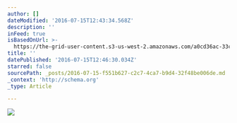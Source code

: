 ```yaml
---
author: []
dateModified: '2016-07-15T12:43:34.568Z'
description: ''
inFeed: true
isBasedOnUrl: >-
  https://the-grid-user-content.s3-us-west-2.amazonaws.com/a0cd36ac-33cb-4aa2-9350-11201bc249cc.jpg
title: ''
datePublished: '2016-07-15T12:46:30.034Z'
starred: false
sourcePath: _posts/2016-07-15-f551b627-c2c7-4ca7-b9d4-32f48be006de.md
_context: 'http://schema.org'
_type: Article

---
```

![](https://the-grid-user-content.s3-us-west-2.amazonaws.com/a0cd36ac-33cb-4aa2-9350-11201bc249cc.jpg)